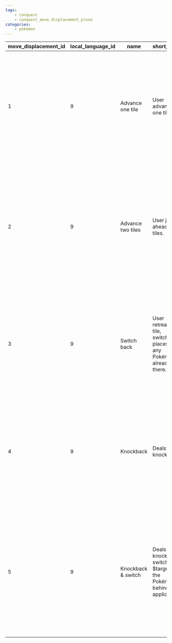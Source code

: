 ```yaml
---
tags:
    - conquest
    - conquest_move_displacement_prose
categories:
    - pokemon
---
```


| move_displacement_id | local_language_id |        name        |                                 short_effect                                 |                                                                                            effect                                                                                            |
|----------------------|-------------------|--------------------|------------------------------------------------------------------------------|----------------------------------------------------------------------------------------------------------------------------------------------------------------------------------------------|
| 1                    | 9                 | Advance one tile   | User advances one tile.                                                      | The user moves to the tile directly in front of it.  If the user cannot move to that tile or another Pokémon is already occupying that tile, the move cannot be used.                        |
| 2                    | 9                 | Advance two tiles  | User jumps ahead two tiles.                                                  | The user jumps ahead two tiles without crossing the tile in-between.  If the user cannot move to that tile or another Pokémon is already occupying that tile, the move cannot be used.       |
| 3                    | 9                 | Switch back        | User retreats one tile, switching places with any Pokémon already there.     | The user moves to the tile behind it, if it can move to that tile.  If another Pokémon is already occupying that tile, the user switches places with it.                                     |
| 4                    | 9                 | Knockback          | Deals knockback.                                                             | $Target is knocked one tile backward in the direction the user is facing, if that tile is one it can move to and if no other Pokémon is already occupying that tile.                         |
| 5                    | 9                 | Knockback & switch | Deals knockback, switching $target with the Pokémon behind it if applicable. | $Target is knocked one tile backward in the direction the user is facing, if that tile is one it can move to.  If another Pokémon is already occupying that tile, the Pokémon switch places. |
